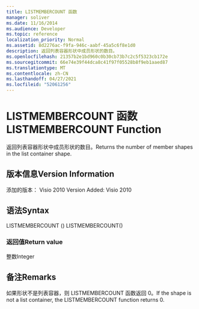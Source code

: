 ```yaml
---
title: LISTMEMBERCOUNT 函数
manager: soliver
ms.date: 11/16/2014
ms.audience: Developer
ms.topic: reference
localization_priority: Normal
ms.assetid: 8d2276ac-f9fa-946c-aabf-45a5c6f8e1d0
description: 返回列表容器形状中成员形状的数目。
ms.openlocfilehash: 21357b2e1bd960c0b30cb73b7c2c5f5323cb172e
ms.sourcegitcommit: 66e74e39f44dca8c41f97f05528b8f9eb1aaed87
ms.translationtype: MT
ms.contentlocale: zh-CN
ms.lasthandoff: 04/27/2021
ms.locfileid: "52061256"
---
```

# <a name="listmembercount-function"></a><span data-ttu-id="2ff51-103">LISTMEMBERCOUNT 函数</span><span class="sxs-lookup"><span data-stu-id="2ff51-103">LISTMEMBERCOUNT Function</span></span>

<span data-ttu-id="2ff51-104">返回列表容器形状中成员形状的数目。</span><span class="sxs-lookup"><span data-stu-id="2ff51-104">Returns the number of member shapes in the list container shape.</span></span>
  
## <a name="version-information"></a><span data-ttu-id="2ff51-105">版本信息</span><span class="sxs-lookup"><span data-stu-id="2ff51-105">Version Information</span></span>

<span data-ttu-id="2ff51-106">添加的版本： Visio 2010
</span><span class="sxs-lookup"><span data-stu-id="2ff51-106">Version Added: Visio 2010</span></span> 
  
## <a name="syntax"></a><span data-ttu-id="2ff51-107">语法</span><span class="sxs-lookup"><span data-stu-id="2ff51-107">Syntax</span></span>

<span data-ttu-id="2ff51-108">LISTMEMBERCOUNT () </span><span class="sxs-lookup"><span data-stu-id="2ff51-108">LISTMEMBERCOUNT()</span></span>
  
### <a name="return-value"></a><span data-ttu-id="2ff51-109">返回值</span><span class="sxs-lookup"><span data-stu-id="2ff51-109">Return value</span></span>

<span data-ttu-id="2ff51-110">整数</span><span class="sxs-lookup"><span data-stu-id="2ff51-110">Integer</span></span>
  
## <a name="remarks"></a><span data-ttu-id="2ff51-111">备注</span><span class="sxs-lookup"><span data-stu-id="2ff51-111">Remarks</span></span>

<span data-ttu-id="2ff51-112">如果形状不是列表容器，则 LISTMEMBERCOUNT 函数返回 0。</span><span class="sxs-lookup"><span data-stu-id="2ff51-112">If the shape is not a list container, the LISTMEMBERCOUNT function returns 0.</span></span>
  

